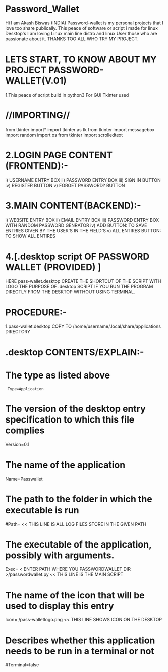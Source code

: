 # Password_Wallet

Hi I am Akash Biswas (INDIA)
Password-wallet is my personal projects that I love too share publically. 
This peace of software or script i made for linux Desktop's 
I am loving Linux main line distro and linux User those who are passionate about it.
THANKS TOO ALL WHO TRY MY PROJECT.

LETS START, TO KNOW ABOUT MY PROJECT PASSWORD-WALLET(V.01)
==========================================================
1.This peace of script build in python3
  For GUI Tkinter used 
  
  //IMPORTING//
  =============
  from tkinter import*
  import tkinter as tk
  from tkinter import messagebox
  import random
  import os
  from tkinter import scrolledtext  

2.LOGIN PAGE CONTENT (FRONTEND):-
================================
  i)    USERNAME ENTRY BOX
  ii)   PASSWORD ENTRY BOX
  iii)  SIGN IN BUTTON
  iv)   REGISTER BUTTON
  v)    FORGET PASSWORD? BUTTON
  
3.MAIN CONTENT(BACKEND):-
=======================
  i)    WEBSITE ENTRY BOX
  ii)   EMAIL ENTRY BOX
  iii)  PASSWORD ENTRY BOX WITH RANDOM PASSWORD GENRATOR
  iv)   ADD BUTTON: TO SAVE ENTRIES GIVEN BY THE USER'S IN THE FIELD'S
  v)    ALL ENTIRES BUTTON: TO SHOW ALL ENTIRES
  
4.[.desktop script OF PASSWORD WALLET (PROVIDED) ]
======================================
  HERE pass-wallet.desktop CREATE THE SHORTCUT OF THE SCRIPT WITH LOGO
  THE PURPOSE OF .desktop SCRIPT IF YOU RUN THE PROGRAM DIRECTLY FROM THE DESKTOP
  WITHOUT USING TERMINAL.
  
  PROCEDURE:-
  ===========
  1.pass-wallet.desktop COPY TO /home/username/.local/share/applications DIRECTORY
  
  .desktop CONTENTS/EXPLAIN:-
  ===========================
  # The type as listed above
     Type=Application
 
  # The version of the desktop entry specification to which this file complies
  Version=0.1
 
  # The name of the application
  Name=Passwallet

  # The path to the folder in which the executable is run
  #Path=<FILE PATH WHERE YOU PASSWORDWALLET DIR >     <<   THIS LINE IS ALL LOG FILES STORE IN THE GIVEN PATH

  # The executable of the application, possibly with arguments.
  Exec= < ENTER PATH WHERE YOU PASSWORDWALLET DIR >/passwordwallet.py  << THIS LINE IS THE MAIN SCRIPT   

  # The name of the icon that will be used to display this entry
  Icon= <ENTER PATH WHERE YOU PASSWORDWALLET DIR >/pass-walletlogo.png  << THIS LINE SHOWS ICON ON THE DESKTOP  
 
  # Describes whether this application needs to be run in a terminal or not
  #Terminal=false

   
  
   
  
  
